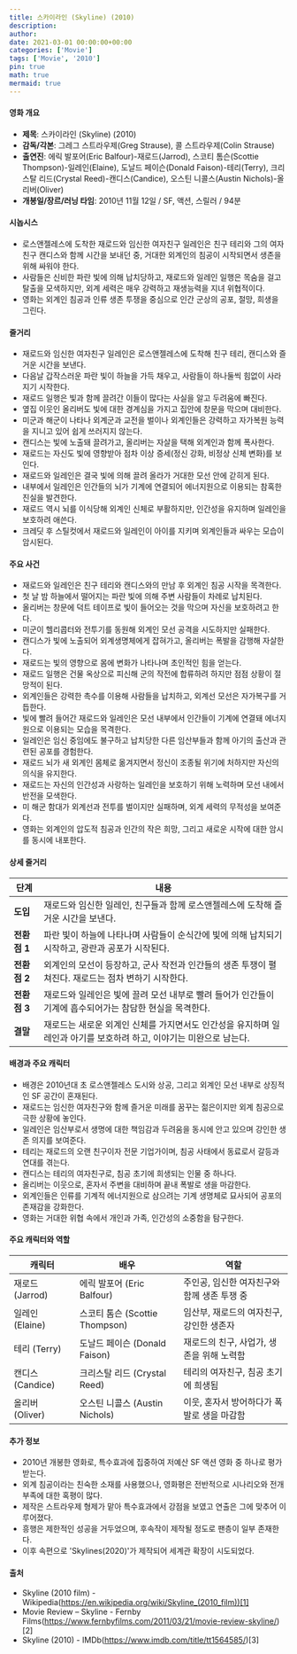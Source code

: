 ```yaml
---
title: 스카이라인 (Skyline) (2010)
description: 
author: 
date: 2021-03-01 00:00:00+00:00
categories: ['Movie']
tags: ['Movie', '2010']
pin: true
math: true
mermaid: true
---
```

#### 영화 개요

- **제목**: 스카이라인 (Skyline) (2010)  
- **감독/각본**: 그레그 스트라우제(Greg Strause), 콜 스트라우제(Colin Strause)  
- **출연진**: 에릭 발포어(Eric Balfour)-재로드(Jarrod), 스코티 톰슨(Scottie Thompson)-일레인(Elaine), 도날드 페이슨(Donald Faison)-테리(Terry), 크리스탈 리드(Crystal Reed)-캔디스(Candice), 오스틴 니콜스(Austin Nichols)-올리버(Oliver)  
- **개봉일/장르/러닝 타임**: 2010년 11월 12일 / SF, 액션, 스릴러 / 94분  

#### 시놉시스

- 로스앤젤레스에 도착한 재로드와 임신한 여자친구 일레인은 친구 테리와 그의 여자친구 캔디스와 함께 시간을 보내던 중, 거대한 외계인의 침공이 시작되면서 생존을 위해 싸워야 한다.  
- 사람들은 신비한 파란 빛에 의해 납치당하고, 재로드와 일레인 일행은 목숨을 걸고 탈출을 모색하지만, 외계 세력은 매우 강력하고 재생능력을 지녀 위협적이다.  
- 영화는 외계인 침공과 인류 생존 투쟁을 중심으로 인간 군상의 공포, 절망, 희생을 그린다.  

#### 줄거리

- 재로드와 임신한 여자친구 일레인은 로스앤젤레스에 도착해 친구 테리, 캔디스와 즐거운 시간을 보낸다.  
- 다음날 갑작스러운 파란 빛이 하늘을 가득 채우고, 사람들이 하나둘씩 힘없이 사라지기 시작한다.  
- 재로드 일행은 빛과 함께 끌려간 이들이 많다는 사실을 알고 두려움에 빠진다.  
- 옆집 이웃인 올리버도 빛에 대한 경계심을 가지고 집안에 창문을 막으며 대비한다.  
- 미군과 해군이 나타나 외계군과 교전을 벌이나 외계인들은 강력하고 자가복원 능력을 지니고 있어 쉽게 쓰러지지 않는다.  
- 캔디스는 빛에 노출돼 끌려가고, 올리버는 자살을 택해 외계인과 함께 폭사한다.  
- 재로드는 자신도 빛에 영향받아 점차 이상 증세(정신 강화, 비정상 신체 변화)를 보인다.  
- 재로드와 일레인은 결국 빛에 의해 끌려 올라가 거대한 모선 안에 갇히게 된다.  
- 내부에서 일레인은 인간들의 뇌가 기계에 연결되어 에너지원으로 이용되는 참혹한 진실을 발견한다.  
- 재로드 역시 뇌를 이식당해 외계인 신체로 부활하지만, 인간성을 유지하며 일레인을 보호하려 애쓴다.  
- 크레딧 후 스틸컷에서 재로드와 일레인이 아이를 지키며 외계인들과 싸우는 모습이 암시된다.  

#### 주요 사건

- 재로드와 일레인은 친구 테리와 캔디스와의 만남 후 외계인 침공 시작을 목격한다.  
- 첫 날 밤 하늘에서 떨어지는 파란 빛에 의해 주변 사람들이 차례로 납치된다.  
- 올리버는 창문에 덕트 테이프로 빛이 들어오는 것을 막으며 자신을 보호하려고 한다.  
- 미군이 헬리콥터와 전투기를 동원해 외계인 모선 공격을 시도하지만 실패한다.  
- 캔디스가 빛에 노출되어 외계생명체에게 잡혀가고, 올리버는 폭발을 감행해 자살한다.  
- 재로드는 빛의 영향으로 몸에 변화가 나타나며 초인적인 힘을 얻는다.  
- 재로드 일행은 건물 옥상으로 피신해 군의 작전에 합류하려 하지만 점점 상황이 절망적이 된다.  
- 외계인들은 강력한 촉수를 이용해 사람들을 납치하고, 외계선 모선은 자가복구를 거듭한다.  
- 빛에 빨려 들어간 재로드와 일레인은 모선 내부에서 인간들이 기계에 연결돼 에너지원으로 이용되는 모습을 목격한다.  
- 일레인은 임신 중임에도 불구하고 납치당한 다른 임산부들과 함께 아기의 출산과 관련된 공포를 경험한다.  
- 재로드 뇌가 새 외계인 몸체로 옮겨지면서 정신이 조종될 위기에 처하지만 자신의 의식을 유지한다.  
- 재로드는 자신의 인간성과 사랑하는 일레인을 보호하기 위해 노력하며 모선 내에서 반전을 모색한다.  
- 미 해군 함대가 외계선과 전투를 벌이지만 실패하며, 외계 세력의 무적성을 보여준다.  
- 영화는 외계인의 압도적 침공과 인간의 작은 희망, 그리고 새로운 시작에 대한 암시를 동시에 내포한다.  

#### 상세 줄거리

| **단계**   | **내용**                                                          |
|------------|-------------------------------------------------------------------|
| **도입**   | 재로드와 임신한 일레인, 친구들과 함께 로스앤젤레스에 도착해 즐거운 시간을 보낸다.                |
| **전환점 1** | 파란 빛이 하늘에 나타나며 사람들이 순식간에 빛에 의해 납치되기 시작하고, 광란과 공포가 시작된다.       |
| **전환점 2** | 외계인의 모선이 등장하고, 군사 작전과 인간들의 생존 투쟁이 펼쳐진다. 재로드는 점차 변하기 시작한다.    |
| **전환점 3** | 재로드와 일레인은 빛에 끌려 모선 내부로 빨려 들어가 인간들이 기계에 흡수되어가는 참담한 현실을 목격한다. |
| **결말**   | 재로드는 새로운 외계인 신체를 가지면서도 인간성을 유지하며 일레인과 아기를 보호하려 하고, 이야기는 미완으로 남는다. |

#### 배경과 주요 캐릭터

- 배경은 2010년대 초 로스앤젤레스 도시와 상공, 그리고 외계인 모선 내부로 상징적인 SF 공간이 혼재된다.  
- 재로드는 임신한 여자친구와 함께 즐거운 미래를 꿈꾸는 젊은이지만 외계 침공으로 극한 상황에 놓인다.  
- 일레인은 임산부로서 생명에 대한 책임감과 두려움을 동시에 안고 있으며 강인한 생존 의지를 보여준다.  
- 테리는 재로드의 오랜 친구이자 전문 기업가이며, 침공 사태에서 동료로서 갈등과 연대를 겪는다.  
- 캔디스는 테리의 여자친구로, 침공 초기에 희생되는 인물 중 하나다.  
- 올리버는 이웃으로, 혼자서 주변을 대비하며 끝내 폭발로 생을 마감한다.  
- 외계인들은 인류를 기계적 에너지원으로 삼으려는 기계 생명체로 묘사되어 공포의 존재감을 강화한다.  
- 영화는 거대한 위협 속에서 개인과 가족, 인간성의 소중함을 탐구한다.  

#### 주요 캐릭터와 역할

| **캐릭터** | **배우**            | **역할**                            |
|------------|---------------------|------------------------------------|
| 재로드 (Jarrod)     | 에릭 발포어 (Eric Balfour)       | 주인공, 임신한 여자친구와 함께 생존 투쟁 중             |
| 일레인 (Elaine)     | 스코티 톰슨 (Scottie Thompson)  | 임산부, 재로드의 여자친구, 강인한 생존자               |
| 테리 (Terry)        | 도날드 페이슨 (Donald Faison)    | 재로드의 친구, 사업가, 생존을 위해 노력함                |
| 캔디스 (Candice)    | 크리스탈 리드 (Crystal Reed)      | 테리의 여자친구, 침공 초기에 희생됨                      |
| 올리버 (Oliver)     | 오스틴 니콜스 (Austin Nichols)    | 이웃, 혼자서 방어하다가 폭발로 생을 마감함               |

#### 추가 정보

- 2010년 개봉한 영화로, 특수효과에 집중하여 저예산 SF 액션 영화 중 하나로 평가받는다.  
- 외계 침공이라는 친숙한 소재를 사용했으나, 영화평은 전반적으로 시나리오와 전개 부족에 대한 혹평이 많다.  
- 제작은 스트라우제 형제가 맡아 특수효과에서 강점을 보였고 연출은 그에 맞추어 이루어졌다.  
- 흥행은 제한적인 성공을 거두었으며, 후속작이 제작될 정도로 팬층이 일부 존재한다.  
- 이후 속편으로 'Skylines(2020)'가 제작되어 세계관 확장이 시도되었다.  

#### 출처

- Skyline (2010 film) - Wikipedia(https://en.wikipedia.org/wiki/Skyline_(2010_film))[1]  
- Movie Review – Skyline - Fernby Films(https://www.fernbyfilms.com/2011/03/21/movie-review-skyline/)[2]  
- Skyline (2010) - IMDb(https://www.imdb.com/title/tt1564585/)[3]
